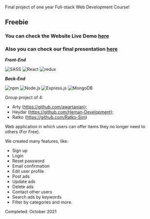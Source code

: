 Final project of one year Full-stack Web Development Course!

<h2>Freebie</h2>

<h3>You can check the Website Live Demo <a href="https://brah-freebie.herokuapp.com/home">here</a></h3>
<h3>Also you can check our final presentation <a href="https://www.canva.com/design/DAEsyG1tTLA/XGL_2IsrMdlZj4O6lW2Twg/view?utm_content=DAEsyG1tTLA&utm_campaign=designshare&utm_medium=link2&utm_source=sharebutton">here</a></h3>

***Front-End***

![SASS](https://img.shields.io/badge/Sass-333333?style=flat&logo=sass&logoColor=CC6699)
![React](https://img.shields.io/badge/-React-333333?style=flat&logo=react)
![redux](https://img.shields.io/badge/-redux-333333?style=flat&logo=redux)

***Back-End***

![npm](https://img.shields.io/badge/-npm-333333?style=flat&logo=npm)
![Node.js](https://img.shields.io/badge/-Node.js-333333?style=flat&logo=node.js)
![Express.js](https://img.shields.io/badge/-express.js-333333?style=flat&logo=express)
![MongoDB](https://img.shields.io/badge/-MongoDB-333333?style=flat&logo=mongodb)

Group project of 4:
- Arty (https://github.com/awartanian);
- Heydar (https://github.com/Heman-Development);
- Ratko (https://github.com/Ratko-Sim)

Web application in which users can offer items they no longer need to others (For Free). 

We created many features, like:
- Sign up 
- Login 
- Reset password
- Email confirmation
- Edit user profile
- Post ads 
- Update ads
- Delete ads
- Contact other users 
- Search ads by keywords 
- Filter by categories and more.

Completed: October 2021